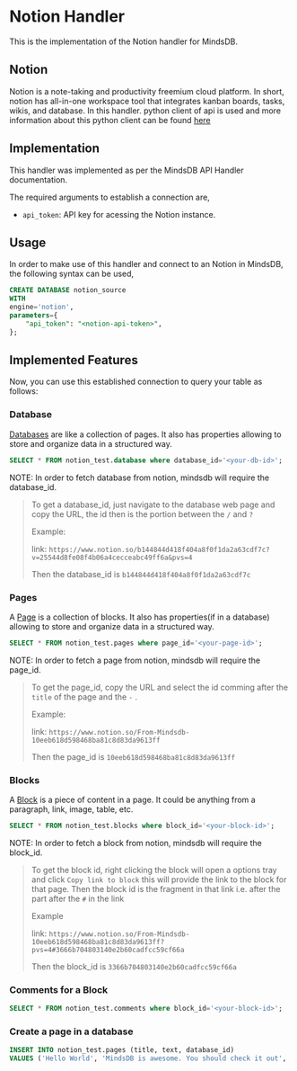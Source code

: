 # Notion Handler

This is the implementation of the Notion handler for MindsDB.

## Notion
Notion is a note-taking and productivity freemium cloud platform.
In short, notion has all-in-one workspace tool that integrates kanban boards, tasks, wikis, and database.
In this handler. python client of api is used and more information about this python client can be found [here](https://pypi.org/project/notion-client/)


## Implementation
This handler was implemented as per the MindsDB API Handler documentation.


The required arguments to establish a connection are,
* `api_token`: API key for acessing the Notion instance.


## Usage
In order to make use of this handler and connect to an Notion in MindsDB, the following syntax can be used,

```sql
CREATE DATABASE notion_source
WITH
engine='notion',
parameters={
    "api_token": "<notion-api-token>",
};
```

## Implemented Features

Now, you can use this established connection to query your table as follows:

### Database

[Databases](https://developers.notion.com/reference/database) are like a collection of pages. It also has properties allowing to store and organize data in a structured way.

```sql
SELECT * FROM notion_test.database where database_id='<your-db-id>';
```

NOTE: In order to fetch database from notion, mindsdb will require the database_id.

> To get a database_id, just navigate to the database web page and copy the URL, the id then is the portion between the `/` and `?`
>
> Example:
>
> link: `https://www.notion.so/b144844d418f404a8f0f1da2a63cdf7c?v=25544d8fe08f4b06a4cecceabc49ff6a&pvs=4`
>
> Then the database_id is `b144844d418f404a8f0f1da2a63cdf7c`

### Pages

A [Page](https://developers.notion.com/reference/page) is a collection of blocks. It also has properties(if in a database) allowing to store and organize data in a structured way.

```sql
SELECT * FROM notion_test.pages where page_id='<your-page-id>';
```

NOTE: In order to fetch a page from notion, mindsdb will require the page_id.

> To get the page_id, copy the URL and select the id comming after the `title` of the page and the `-` .
>
> Example:
>
> link: `https://www.notion.so/From-Mindsdb-10eeb618d598468ba81c8d83da9613ff`
>
> Then the page_id is `10eeb618d598468ba81c8d83da9613ff`

### Blocks

A [Block](https://developers.notion.com/reference/block) is a piece of content in a page. It could be anything from a paragraph, link, image, table, etc.

```sql
SELECT * FROM notion_test.blocks where block_id='<your-block-id>';
```

NOTE: In order to fetch a block from notion, mindsdb will require the block_id.

> To get the block id, right clicking the block will open a options tray and click `Copy link to block` this will provide the link to the block for that page. Then the block id is the fragment in that link i.e. after the part after the `#` in the link
>
> Example
>
> link: `https://www.notion.so/From-Mindsdb-10eeb618d598468ba81c8d83da9613ff?pvs=4#3666b704803140e2b60cadfcc59cf66a`
>
> Then the block_id is `3366b704803140e2b60cadfcc59cf66a`

### Comments for a Block

```sql
SELECT * FROM notion_test.comments where block_id='<your-block-id>';
```

### Create a page in a database

```sql
INSERT INTO notion_test.pages (title, text, database_id)
VALUES ('Hello World', 'MindsDB is awesome. You should check it out', '<your-database-id>');
```
